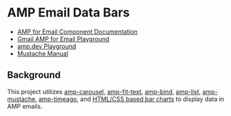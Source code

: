 # AMP Email Data Bars

* [AMP for Email Component Documentation](https://amp.dev/documentation/components/?format=email)
* [Gmail AMP for Email Playground](https://amp.gmail.dev/playground/)
* [amp.dev Playground](https://playground.amp.dev/?mode=Responsive&runtime=amp4email#)
* [Mustache Manual](https://mustache.github.io/mustache.5.html)

## Background

This project utilizes [amp-carousel](https://amp.dev/documentation/components/amp-carousel/?format=email), [amp-fit-text](https://amp.dev/documentation/components/amp-fit-text/?format=email), [amp-bind](https://amp.dev/documentation/components/amp-bind/?format=email), [amp-list](https://amp.dev/documentation/components/amp-list/?format=email), [amp-mustache](https://amp.dev/documentation/components/amp-mustache/?format=email), [amp-timeago](https://amp.dev/documentation/components/amp-timeago/?format=email), and [HTML/CSS based bar charts](https://github.com/bdjang/data-bars-email-templates) to display data in AMP emails.
